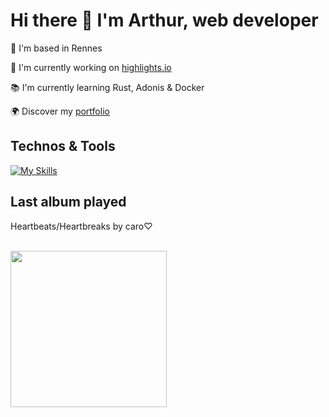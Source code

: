 # Hi there 👋 I'm Arthur, web developer

📍 I'm based in Rennes

🚀 I'm currently working on [highlights.io](https://github.com/abroudoux/highlights.io.git)

📚 I'm currently learning Rust, Adonis & Docker

🌍 Discover my [portfolio](https://abroudoux-portfolio.vercel.app/)

## Technos & Tools

[![My Skills](https://skillicons.dev/icons?i=js,typescript,scss,react,tailwind,nestjs,git,adonis,nodejs,mongodb,rust,python,postman,docker,postgres,laravel&perline=8)](https://skillicons.dev)

## Last album played

<div>
    <p>Heartbeats/Heartbreaks by caro♡</p>
    <br>
    <img style="width: 250px;" src="https://i.scdn.co/image/ab67616d0000b273f54be17ef7da1e7d6ecec763"/>
</div>
